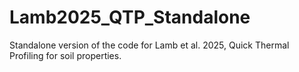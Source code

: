 # Lamb2025_QTP_Standalone
Standalone version of the code for Lamb et al. 2025, Quick Thermal Profiling for soil properties. 

